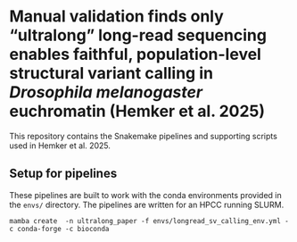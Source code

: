 # Manual validation finds only “ultralong” long-read sequencing enables faithful, population-level structural variant calling in _Drosophila melanogaster_ euchromatin (Hemker et al. 2025)
This repository contains the Snakemake pipelines and supporting scripts used in Hemker et al. 2025.
## Setup for pipelines
These pipelines are built to work with the conda environments provided in the `envs/` directory. The pipelines are written for an HPCC running SLURM.

```
mamba create  -n ultralong_paper -f envs/longread_sv_calling_env.yml -c conda-forge -c bioconda
```
